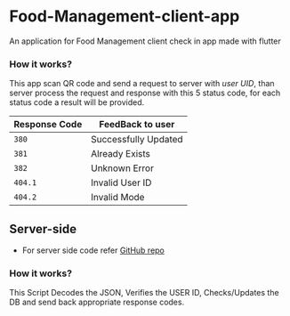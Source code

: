 # Food-Management-client-app

An application for Food Management client check in app
made with flutter

### How it works?

This app scan QR code and send a request to server with *user UID*,
than server process the request and response with this 5 status code,
for each status code a result will be provided.

| Response Code  | FeedBack to user |
| -------------- | ---------------- |
| `380`  | Successfully Updated       |
| `381`  | Already Exists             |
| `382`  | Unknown Error              |
| `404.1`| Invalid User ID            |
| `404.2`| Invalid Mode               |

## Server-side
- For server side code refer [GitHub repo](https://github.com/monish-1234/Food-Management-Using-Flutter-PHP-and-SQL)
### How it works?
This Script Decodes the JSON, Verifies the USER ID, 
Checks/Updates the DB and send back appropriate response codes.

